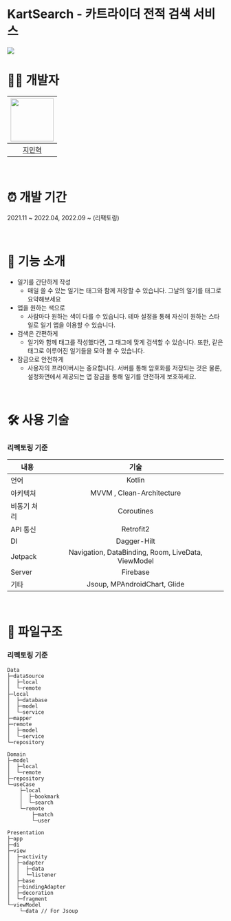 # KartSearch - 카트라이더 전적 검색 서비스

<img src="https://s3.us-west-2.amazonaws.com/secure.notion-static.com/a768e840-f2b0-4f8c-b639-798453893928/Surface_Pro_8_-_1.png?X-Amz-Algorithm=AWS4-HMAC-SHA256&X-Amz-Content-Sha256=UNSIGNED-PAYLOAD&X-Amz-Credential=AKIAT73L2G45EIPT3X45%2F20221017%2Fus-west-2%2Fs3%2Faws4_request&X-Amz-Date=20221017T014926Z&X-Amz-Expires=86400&X-Amz-Signature=c4c60c19e879e225584d2a84913c1f432ee67124b16610c0441c1df318181c97&X-Amz-SignedHeaders=host&response-content-disposition=filename%20%3D%22Surface_Pro_8_-_1.png%22&x-id=GetObject">

<br>

# 👨‍💻 개발자

|<img src="https://avatars.githubusercontent.com/u/63153516?v=4" width="100"/>|
|:--:|
|[지민혁](https://github.com/MinHyukJi1226)|

<br>

# ⏰ 개발 기간

2021.11 ~ 2022.04, 2022.09 ~ (리팩토링)

<br>

# 📝 기능 소개

- 일기를 간단하게 작성
    - 매일 쓸 수 있는 일기는 태그와 함께 저장할 수 있습니다. 그날의 일기를 태그로 요약해보세요
- 앱을 원하는 색으로
    - 사람마다 원하는 색이 다를 수 있습니다. 테마 설정을 통해 자신이 원하는 스타일로 일기 앱을 이용할 수 있습니다.
- 검색은 간편하게
    - 일기와 함께 태그를 작성했다면, 그 태그에 맞게 검색할 수 있습니다. 또한, 같은 태그로 이루어진 일기들을 모아 볼 수 있습니다.
- 잠금으로 안전하게
    - 사용자의 프라이버시는 중요합니다. 서버를 통해 암호화를 저장되는 것은 물론, 설정화면에서 제공되는 앱 잠금을 통해 일기를 안전하게 보호하세요.

<br>

# 🛠️ 사용 기술

### 리펙토링 기준

| 내용 | 기술 |
|---|:---:|
| 언어 | Kotlin |
|아키텍처| MVVM , Clean-Architecture|
|비동기 처리| Coroutines |
| API 통신 | Retrofit2 |
| DI | Dagger-Hilt |
| Jetpack | Navigation, DataBinding, Room, LiveData, ViewModel |
| Server | Firebase |
| 기타 | Jsoup, MPAndroidChart, Glide |
<br>

# 📁 파일구조

### 리펙토링 기준

```
Data
├─dataSource
│  ├─local
│  └─remote
├─local
│  ├─database
│  ├─model
│  └─service
├─mapper
├─remote
│  ├─model
│  └─service
└─repository

Domain
├─model
│  ├─local
│  └─remote
├─repository
└─useCase
    ├─local
    │  ├─bookmark
    │  └─search
    └─remote
        ├─match
        └─user

Presentation
├─app
├─di
├─view
│  ├─activity
│  ├─adapter
│  │  ├─data
│  │  └─listener
│  ├─base
│  ├─bindingAdapter
│  ├─decoration
│  └─fragment
└─viewModel
    └─data // For Jsoup
```
